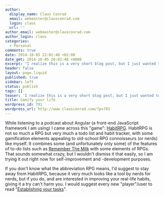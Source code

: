 ```yaml
---
author:
  display_name: Claus Conrad
  email: webmaster@clausconrad.com
  login: claus
  url: ''
author_email: webmaster@clausconrad.com
author_login: claus
categories:
  - Personal
comments: true
date: 2014-10-05 22:02:48 +02:00
date_gmt: 2014-10-05 20:02:48 +0000
excerpt: "I realize this is a very short blog post, but I just wanted to point anyone interested at this link:\r\n\r\n"
header: false
layout: page.liquid
published: true
sidebar: left
status: publish
tags: []
teaser: 'I realize this is a very short blog post, but I just wanted to point anyone interested at this link:'
title: Gamify your life
wordpress_id: 791
wordpress_url: http://www.clausconrad.com/?p=791
---
```

While listening to a podcast about Angular (a front-end JavaScript framework I am using) I came across this "game": [HabitRPG](https://www.habitrpg.com/). HabitRPG is not so much a RPG but very much a todo list and habit tracker, with some gamification elements appealing to old-school RPG connoisseurs (or nerds) like myself. It combines some (and unfortunately only some) of the features of to-do lists such as [Remember The Milk](https://www.rmilk.com/) with some elements of RPGs. That sounds somewhat crazy, but I wouldn't dismiss it that easily, so I am trying it out right now for self-improvement and -development purposes.

If you don't know what the abbreviation RPG means, I'd suggest to stay away from HabitRPG, because it very much looks like a tool by nerds for nerds, but if you do, and are interested in improving your real-life habits, giving it a try can't harm you. I would suggest every new "player"/user to read "[Establishing your tasks](https://habitica.fandom.com/wiki/Establishing_Your_Tasks)".
